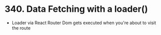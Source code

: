 # 340. Data Fetching with a loader()

-   Loader via React Router Dom gets executed when you're about to visit the route
